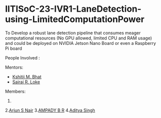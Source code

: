 # IITISoC-23-IVR1-LaneDetection-using-LimitedComputationPower
To Develop a robust lane detection pipeline that consumes meager computational resources (No GPU allowed, limited CPU and RAM usage) and could be deployed on NVIDIA Jetson Nano Board or even a Raspberry Pi board

People Involved :


Mentors:
- [Kshitij M. Bhat](https://github.com/KshitijBhat) 
- [Sairaj R. Loke](https://github.com/SairajLoke)

Members:


1.
2.[Arjun S Nair](https://github.com/arjun-593)
3.[AMPADY B R](https://github.com/ampady06)
4.[Aditya Singh](https://github.com/AdityaSingh1199)
